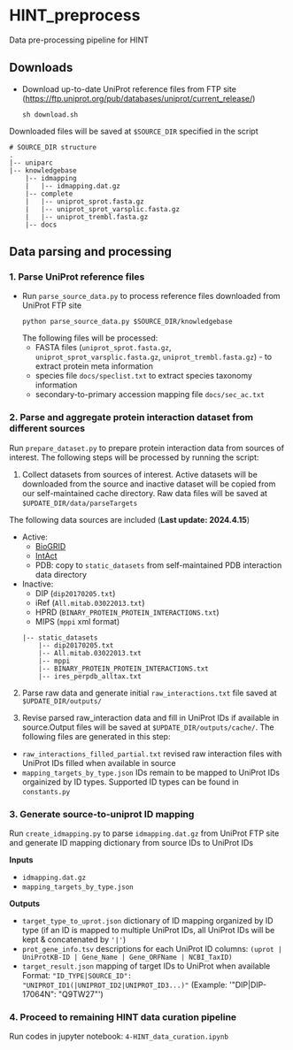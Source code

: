 # HINT_preprocess
Data pre-processing pipeline for HINT

## Downloads

* Download up-to-date UniProt reference files from FTP site (https://ftp.uniprot.org/pub/databases/uniprot/current_release/)

  ```
  sh download.sh
  ```
Downloaded files will be saved at `$SOURCE_DIR` specified in the script

```
# SOURCE_DIR structure
.
|-- uniparc
|-- knowledgebase
    |-- idmapping
    |   |-- idmapping.dat.gz
    |-- complete
    |   |-- uniprot_sprot.fasta.gz  
    |   |-- uniprot_sprot_varsplic.fasta.gz  
    |   |-- uniprot_trembl.fasta.gz
    |-- docs
```

## Data parsing and processing

### 1. Parse UniProt reference files
* Run `parse_source_data.py` to process reference files downloaded from UniProt FTP site
    ```
    python parse_source_data.py $SOURCE_DIR/knowledgebase
    ```
    The following files will be processed:
    * FASTA files (`uniprot_sprot.fasta.gz`, `uniprot_sprot_varsplic.fasta.gz`, `uniprot_trembl.fasta.gz`) - to extract protein meta information
    * species file `docs/speclist.txt` to extract species taxonomy information
    * secondary-to-primary accession mapping file `docs/sec_ac.txt`

### 2. Parse and aggregate protein interaction dataset from different sources

Run `prepare_dataset.py` to prepare protein interaction data from sources of interest. The following steps will be processed by running the script:
1. Collect datasets from sources of interest. Active datasets will be downloaded from the source and inactive dataset will be copied from our self-maintained cache directory. Raw data files will be saved at `$UPDATE_DIR/data/parseTargets`

The following data sources are included (**Last update: 2024.4.15**)
* Active:
  * [BioGRID](https://downloads.thebiogrid.org/Download/BioGRID/Latest-Release/BIOGRID-ALL-LATEST.mitab.zip)
  * [IntAct](https://ftp.ebi.ac.uk/pub/databases/intact/current/psimitab/intact.zip)
  * PDB: copy to `static_datasets` from self-maintained PDB interaction data directory
* Inactive:
  * DIP (`dip20170205.txt`)
  * iRef (`All.mitab.03022013.txt`)
  * HPRD (`BINARY_PROTEIN_PROTEIN_INTERACTIONS.txt`)
  * MIPS (`mppi` xml format)
  ```
  |-- static_datasets
      |-- dip20170205.txt
      |-- All.mitab.03022013.txt
      |-- mppi
      |-- BINARY_PROTEIN_PROTEIN_INTERACTIONS.txt
      |-- ires_perpdb_alltax.txt
  ```
2. Parse raw data and generate initial `raw_interactions.txt` file saved at `$UPDATE_DIR/outputs/`

3. Revise parsed raw_interaction data and fill in UniProt IDs if available in source.Output files will be saved at `$UPDATE_DIR/outputs/cache/`. The following files are generated in this step:
  * `raw_interactions_filled_partial.txt` revised raw interaction files with UniProt IDs filled when available in source
  * `mapping_targets_by_type.json` IDs remain to be mapped to UniProt IDs orgainized by ID types. Supported ID types can be found in `constants.py`

### 3. Generate source-to-uniprot ID mapping

Run `create_idmapping.py` to parse `idmapping.dat.gz` from UniProt FTP site and generate ID mapping dictionary from source IDs to UniProt IDs

**Inputs**
* `idmapping.dat.gz`
* `mapping_targets_by_type.json`

**Outputs**
* `target_type_to_uprot.json` dictionary of ID mapping organized by ID type (if an ID is mapped to multiple UniProt IDs, all UniProt IDs will be kept & concatenated by `'|'`)
* `prot_gene_info.tsv` descriptions for each UniProt ID columns: `(uprot | UniProtKB-ID | Gene_Name | Gene_ORFName | NCBI_TaxID)`
* `target_result.json` mapping of target IDs to UniProt when available  
Format: `"ID_TYPE|SOURCE_ID": "UNIPROT_ID1(|UNIPROT_ID2|UNIPROT_ID3...)"` (Example: '"DIP|DIP-17064N": "Q9TW27"')

### 4. Proceed to remaining HINT data curation pipeline

Run codes in jupyter notebook: `4-HINT_data_curation.ipynb`
